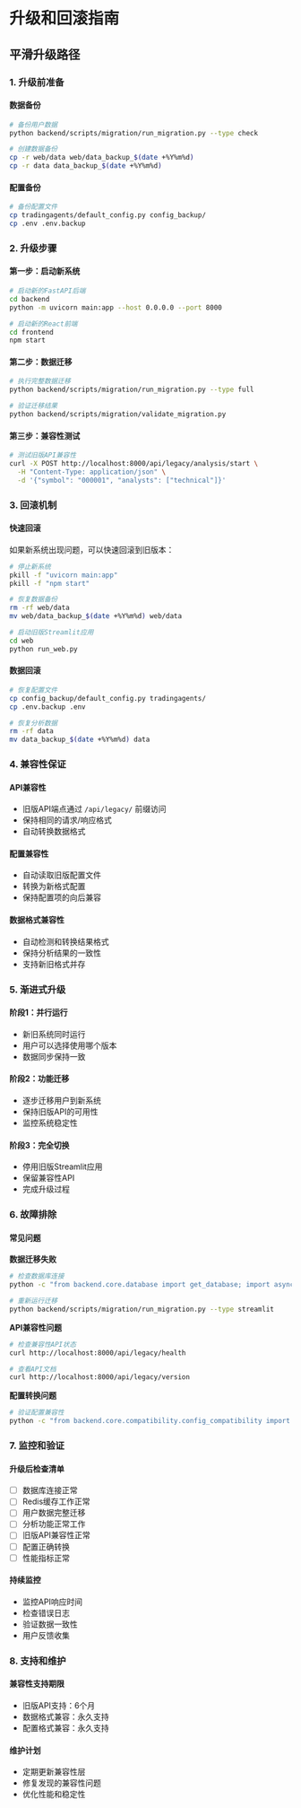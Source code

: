 # 升级和回滚指南

## 平滑升级路径

### 1. 升级前准备

#### 数据备份
```bash
# 备份用户数据
python backend/scripts/migration/run_migration.py --type check

# 创建数据备份
cp -r web/data web/data_backup_$(date +%Y%m%d)
cp -r data data_backup_$(date +%Y%m%d)
```

#### 配置备份
```bash
# 备份配置文件
cp tradingagents/default_config.py config_backup/
cp .env .env.backup
```

### 2. 升级步骤

#### 第一步：启动新系统
```bash
# 启动新的FastAPI后端
cd backend
python -m uvicorn main:app --host 0.0.0.0 --port 8000

# 启动新的React前端
cd frontend
npm start
```

#### 第二步：数据迁移
```bash
# 执行完整数据迁移
python backend/scripts/migration/run_migration.py --type full

# 验证迁移结果
python backend/scripts/migration/validate_migration.py
```

#### 第三步：兼容性测试
```bash
# 测试旧版API兼容性
curl -X POST http://localhost:8000/api/legacy/analysis/start \
  -H "Content-Type: application/json" \
  -d '{"symbol": "000001", "analysts": ["technical"]}'
```

### 3. 回滚机制

#### 快速回滚
如果新系统出现问题，可以快速回滚到旧版本：

```bash
# 停止新系统
pkill -f "uvicorn main:app"
pkill -f "npm start"

# 恢复数据备份
rm -rf web/data
mv web/data_backup_$(date +%Y%m%d) web/data

# 启动旧版Streamlit应用
cd web
python run_web.py
```

#### 数据回滚
```bash
# 恢复配置文件
cp config_backup/default_config.py tradingagents/
cp .env.backup .env

# 恢复分析数据
rm -rf data
mv data_backup_$(date +%Y%m%d) data
```

### 4. 兼容性保证

#### API兼容性
- 旧版API端点通过 `/api/legacy/` 前缀访问
- 保持相同的请求/响应格式
- 自动转换数据格式

#### 配置兼容性
- 自动读取旧版配置文件
- 转换为新格式配置
- 保持配置项的向后兼容

#### 数据格式兼容性
- 自动检测和转换结果格式
- 保持分析结果的一致性
- 支持新旧格式并存

### 5. 渐进式升级

#### 阶段1：并行运行
- 新旧系统同时运行
- 用户可以选择使用哪个版本
- 数据同步保持一致

#### 阶段2：功能迁移
- 逐步迁移用户到新系统
- 保持旧版API的可用性
- 监控系统稳定性

#### 阶段3：完全切换
- 停用旧版Streamlit应用
- 保留兼容性API
- 完成升级过程

### 6. 故障排除

#### 常见问题

**数据迁移失败**
```bash
# 检查数据库连接
python -c "from backend.core.database import get_database; import asyncio; asyncio.run(get_database())"

# 重新运行迁移
python backend/scripts/migration/run_migration.py --type streamlit
```

**API兼容性问题**
```bash
# 检查兼容性API状态
curl http://localhost:8000/api/legacy/health

# 查看API文档
curl http://localhost:8000/api/legacy/version
```

**配置转换问题**
```bash
# 验证配置兼容性
python -c "from backend.core.compatibility.config_compatibility import load_and_convert_legacy_config; print(load_and_convert_legacy_config())"
```

### 7. 监控和验证

#### 升级后检查清单
- [ ] 数据库连接正常
- [ ] Redis缓存工作正常
- [ ] 用户数据完整迁移
- [ ] 分析功能正常工作
- [ ] 旧版API兼容性正常
- [ ] 配置正确转换
- [ ] 性能指标正常

#### 持续监控
- 监控API响应时间
- 检查错误日志
- 验证数据一致性
- 用户反馈收集

### 8. 支持和维护

#### 兼容性支持期限
- 旧版API支持：6个月
- 数据格式兼容：永久支持
- 配置格式兼容：永久支持

#### 维护计划
- 定期更新兼容性层
- 修复发现的兼容性问题
- 优化性能和稳定性